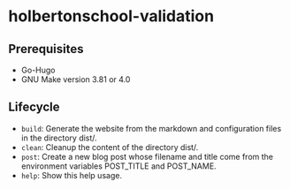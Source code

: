 # holbertonschool-validation
## Prerequisites

- Go-Hugo
- GNU Make version 3.81 or 4.0

## Lifecycle

- `build`: Generate the website from the markdown and configuration files in the directory dist/.
- `clean`: Cleanup the content of the directory dist/.
- `post`: Create a new blog post whose filename and title come from the environment variables POST_TITLE and POST_NAME.
- `help`: Show this help usage.
